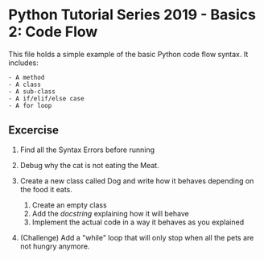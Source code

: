 # Python Tutorial Series 2019 - Basics 2: Code Flow

This file holds a simple example of the basic Python code flow syntax. It
includes:

    - A method
    - A class
    - A sub-class
    - A if/elif/else case
    - A for loop

## Excercise

1. Find all the Syntax Errors before running

2. Debug why the cat is not eating the Meat.

3. Create a new class called Dog and write how it behaves depending on the food
   it eats.

   1. Create an empty class
   2. Add the _docstring_ explaining how it will behave
   3. Implement the actual code in a way it behaves as you explained

4. (Challenge) Add a "while" loop that will only stop when all the pets are not
   hungry anymore.
